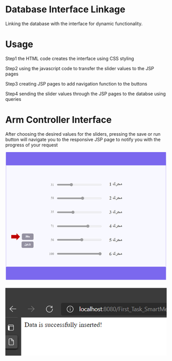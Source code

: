# Database Interface Linkage
Linking the database with the interface for dynamic functionality.

# Usage
Step1 the HTML code creates the interface using CSS styling 

Step2 using the javascript code to transfer the slider values to the JSP pages

Step3 creating JSP pages to add navigation function to the buttons

Step4 sending the slider values through the JSP pages to the databse using queries 

# Arm Controller Interface 
After choosing the desired values for the sliders, pressing the save or run button will navigate you to the responsive JSP page to notify you with the progress of your request

![save](save.png)

![response(1)](response(1).png)

